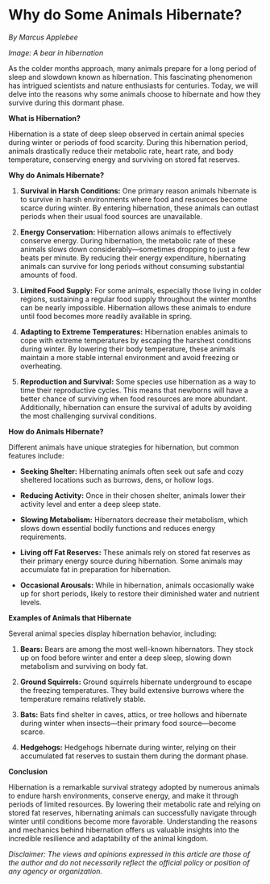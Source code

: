 # Why do Some Animals Hibernate?

*By Marcus Applebee*  


*Image: A bear in hibernation*

As the colder months approach, many animals prepare for a long period of sleep and slowdown known as hibernation. This fascinating phenomenon has intrigued scientists and nature enthusiasts for centuries. Today, we will delve into the reasons why some animals choose to hibernate and how they survive during this dormant phase.

**What is Hibernation?**

Hibernation is a state of deep sleep observed in certain animal species during winter or periods of food scarcity. During this hibernation period, animals drastically reduce their metabolic rate, heart rate, and body temperature, conserving energy and surviving on stored fat reserves.

**Why do Animals Hibernate?**

1. **Survival in Harsh Conditions:**
   One primary reason animals hibernate is to survive in harsh environments where food and resources become scarce during winter. By entering hibernation, these animals can outlast periods when their usual food sources are unavailable.

2. **Energy Conservation:**
   Hibernation allows animals to effectively conserve energy. During hibernation, the metabolic rate of these animals slows down considerably—sometimes dropping to just a few beats per minute. By reducing their energy expenditure, hibernating animals can survive for long periods without consuming substantial amounts of food.

3. **Limited Food Supply:**
   For some animals, especially those living in colder regions, sustaining a regular food supply throughout the winter months can be nearly impossible. Hibernation allows these animals to endure until food becomes more readily available in spring.

4. **Adapting to Extreme Temperatures:**
   Hibernation enables animals to cope with extreme temperatures by escaping the harshest conditions during winter. By lowering their body temperature, these animals maintain a more stable internal environment and avoid freezing or overheating.

5. **Reproduction and Survival:**
   Some species use hibernation as a way to time their reproductive cycles. This means that newborns will have a better chance of surviving when food resources are more abundant. Additionally, hibernation can ensure the survival of adults by avoiding the most challenging survival conditions.

**How do Animals Hibernate?**

Different animals have unique strategies for hibernation, but common features include:

- **Seeking Shelter:** Hibernating animals often seek out safe and cozy sheltered locations such as burrows, dens, or hollow logs.

- **Reducing Activity:** Once in their chosen shelter, animals lower their activity level and enter a deep sleep state.

- **Slowing Metabolism:** Hibernators decrease their metabolism, which slows down essential bodily functions and reduces energy requirements.

- **Living off Fat Reserves:** These animals rely on stored fat reserves as their primary energy source during hibernation. Some animals may accumulate fat in preparation for hibernation.

- **Occasional Arousals:** While in hibernation, animals occasionally wake up for short periods, likely to restore their diminished water and nutrient levels.

**Examples of Animals that Hibernate**

Several animal species display hibernation behavior, including:

1. **Bears:** Bears are among the most well-known hibernators. They stock up on food before winter and enter a deep sleep, slowing down metabolism and surviving on body fat.

2. **Ground Squirrels:** Ground squirrels hibernate underground to escape the freezing temperatures. They build extensive burrows where the temperature remains relatively stable.

3. **Bats:** Bats find shelter in caves, attics, or tree hollows and hibernate during winter when insects—their primary food source—become scarce.

4. **Hedgehogs:** Hedgehogs hibernate during winter, relying on their accumulated fat reserves to sustain them during the dormant phase.

**Conclusion**

Hibernation is a remarkable survival strategy adopted by numerous animals to endure harsh environments, conserve energy, and make it through periods of limited resources. By lowering their metabolic rate and relying on stored fat reserves, hibernating animals can successfully navigate through winter until conditions become more favorable. Understanding the reasons and mechanics behind hibernation offers us valuable insights into the incredible resilience and adaptability of the animal kingdom.

*Disclaimer: The views and opinions expressed in this article are those of the author and do not necessarily reflect the official policy or position of any agency or organization.*